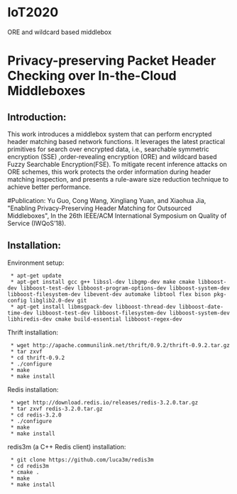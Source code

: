 # IoT2020
ORE and wildcard based middlebox
# Privacy-preserving Packet Header Checking over In-the-Cloud Middleboxes
## Introduction:
This work introduces a middlebox system that can perform encrypted header matching based network functions. It leverages the latest practical primitives for search over encrypted data, i.e., searchable symmetric encryption (SSE) ,order-revealing encryption (ORE) and wildcard based Fuzzy Searchable Encryption(FSE). To mitigate recent inference attacks on ORE schemes, this work protects the order information during header matching inspection, and presents a rule-aware size reduction technique to achieve better performance.

#Publication:
Yu Guo, Cong Wang, Xingliang Yuan, and Xiaohua Jia, "Enabling Privacy-Preserving Header Matching for Outsourced Middleboxes", In the 26th IEEE/ACM International Symposium on Quality of Service (IWQoS’18).


## Installation:
Environment setup:

```shell
 * apt-get update
 * apt-get install gcc g++ libssl-dev libgmp-dev make cmake libboost-dev libboost-test-dev libboost-program-options-dev libboost-system-dev libboost-filesystem-dev libevent-dev automake libtool flex bison pkg-config libglib2.0-dev git
 * apt-get install libmsgpack-dev libboost-thread-dev libboost-date-time-dev libboost-test-dev libboost-filesystem-dev libboost-system-dev libhiredis-dev cmake build-essential libboost-regex-dev
```

Thrift installation:
 
```shell
 * wget http://apache.communilink.net/thrift/0.9.2/thrift-0.9.2.tar.gz
 * tar zxvf 
 * cd thrift-0.9.2
 * ./configure
 * make
 * make install
```

Redis installation:

```shell
 * wget http://download.redis.io/releases/redis-3.2.0.tar.gz
 * tar zxvf redis-3.2.0.tar.gz
 * cd redis-3.2.0
 * ./configure
 * make
 * make install
 ```

redis3m (a C++ Redis client) installation:

```shell
 * git clone https://github.com/luca3m/redis3m
 * cd redis3m
 * cmake .
 * make
 * make install
```

